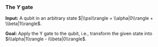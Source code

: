 ### The $Y$ gate

**Input:** A qubit in an arbitrary state $|\\psi\\rangle = \\alpha|0\\rangle + \\beta|1\\rangle$.

**Goal:** Apply the Y gate to the qubit, i.e., transform the given state into $i\\alpha|1\\rangle - i\\beta|0\\rangle$.
